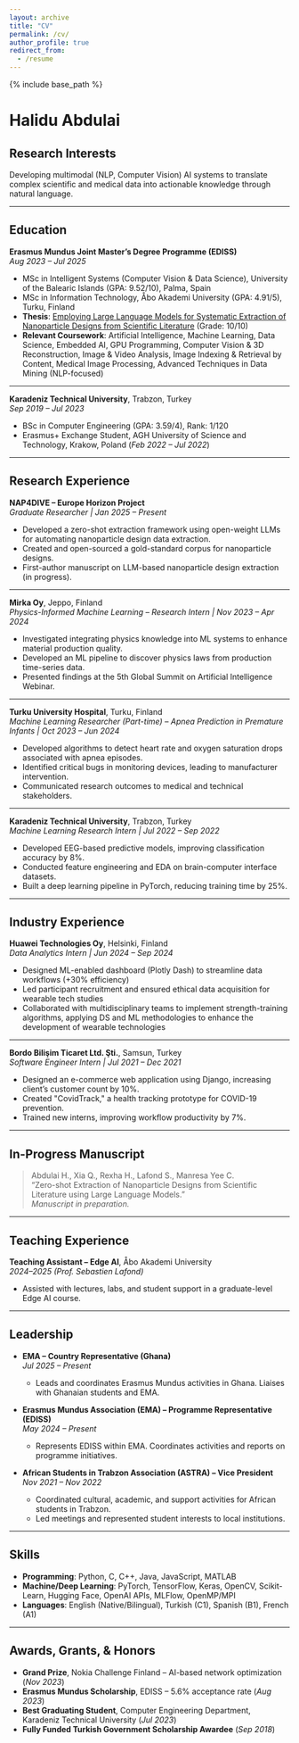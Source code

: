 ```yaml
---
layout: archive
title: "CV"
permalink: /cv/
author_profile: true
redirect_from:
  - /resume
---
```


{% include base_path %}



# Halidu Abdulai


## Research Interests

Developing multimodal (NLP, Computer Vision) AI systems to translate complex scientific and medical data into actionable knowledge through natural language.

---

## Education

**Erasmus Mundus Joint Master’s Degree Programme (EDISS)**  
_Aug 2023 – Jul 2025_  
- MSc in Intelligent Systems (Computer Vision & Data Science), University of the Balearic Islands (GPA: 9.52/10), Palma, Spain  
- MSc in Information Technology, Åbo Akademi University (GPA: 4.91/5), Turku, Finland  
- **Thesis**: [Employing Large Language Models for Systematic Extraction of Nanoparticle Designs from Scientific Literature](https://www.doria.fi/handle/10024/192924) (Grade: 10/10)  
- **Relevant Coursework**: Artificial Intelligence, Machine Learning, Data Science, Embedded AI, GPU Programming, Computer Vision & 3D Reconstruction, Image & Video Analysis, Image Indexing & Retrieval by Content, Medical Image Processing, Advanced Techniques in Data Mining (NLP-focused)

---

**Karadeniz Technical University**, Trabzon, Turkey  
_Sep 2019 – Jul 2023_  
- BSc in Computer Engineering (GPA: 3.59/4), Rank: 1/120  
- Erasmus+ Exchange Student, AGH University of Science and Technology, Krakow, Poland (_Feb 2022 – Jul 2022_)

---

## Research Experience

**NAP4DIVE – Europe Horizon Project**  
_Graduate Researcher | Jan 2025 – Present_  
- Developed a zero-shot extraction framework using open-weight LLMs for automating nanoparticle design data extraction.  
- Created and open-sourced a gold-standard corpus for nanoparticle designs.  
- First-author manuscript on LLM-based nanoparticle design extraction (in progress).

---

**Mirka Oy**, Jeppo, Finland  
_Physics-Informed Machine Learning – Research Intern | Nov 2023 – Apr 2024_  
- Investigated integrating physics knowledge into ML systems to enhance material production quality.  
- Developed an ML pipeline to discover physics laws from production time-series data.  
- Presented findings at the 5th Global Summit on Artificial Intelligence Webinar.

---

**Turku University Hospital**, Turku, Finland  
_Machine Learning Researcher (Part-time) – Apnea Prediction in Premature Infants | Oct 2023 – Jun 2024_  
- Developed algorithms to detect heart rate and oxygen saturation drops associated with apnea episodes.  
- Identified critical bugs in monitoring devices, leading to manufacturer intervention.  
- Communicated research outcomes to medical and technical stakeholders.

---

**Karadeniz Technical University**, Trabzon, Turkey  
_Machine Learning Research Intern | Jul 2022 – Sep 2022_  
- Developed EEG-based predictive models, improving classification accuracy by 8%.  
- Conducted feature engineering and EDA on brain-computer interface datasets.  
- Built a deep learning pipeline in PyTorch, reducing training time by 25%.

---

## Industry Experience

**Huawei Technologies Oy**, Helsinki, Finland  
_Data Analytics Intern | Jun 2024 – Sep 2024_  
- Designed ML-enabled dashboard (Plotly Dash) to streamline data workflows (+30% efficiency)
- Led participant recruitment and ensured ethical data acquisition for wearable tech studies
- Collaborated with multidisciplinary teams to implement strength-training algorithms, applying DS and ML methodologies to enhance the development of wearable technologies


---

**Bordo Bilişim Ticaret Ltd. Şti.**, Samsun, Turkey  
_Software Engineer Intern | Jul 2021 – Dec 2021_  
- Designed an e-commerce web application using Django, increasing client’s customer count by 10%.  
- Created "CovidTrack," a health tracking prototype for COVID-19 prevention.  
- Trained new interns, improving workflow productivity by 7%.

---

## In-Progress Manuscript

> Abdulai H., Xia Q., Rexha H., Lafond S., Manresa Yee C.  
> “Zero-shot Extraction of Nanoparticle Designs from Scientific Literature using Large Language Models.”  
> _Manuscript in preparation._

---

## Teaching Experience

**Teaching Assistant – Edge AI**, Åbo Akademi University  
_2024–2025 (Prof. Sebastien Lafond)_  
- Assisted with lectures, labs, and student support in a graduate-level Edge AI course.

---

## Leadership

- **EMA – Country Representative (Ghana)**  
  _Jul 2025 – Present_  
  - Leads and coordinates Erasmus Mundus activities in Ghana. Liaises with Ghanaian students and EMA.

- **Erasmus Mundus Association (EMA) – Programme Representative (EDISS)**  
  _May 2024 – Present_  
  - Represents EDISS within EMA. Coordinates activities and reports on programme initiatives.

- **African Students in Trabzon Association (ASTRA) – Vice President**  
  _Nov 2021 – Nov 2022_  
  - Coordinated cultural, academic, and support activities for African students in Trabzon.  
  - Led meetings and represented student interests to local institutions.

---

## Skills

- **Programming**: Python, C, C++, Java, JavaScript, MATLAB  
- **Machine/Deep Learning**: PyTorch, TensorFlow, Keras, OpenCV, Scikit-Learn, Hugging Face, OpenAI APIs, MLFlow, OpenMP/MPI   
- **Languages**: English (Native/Bilingual), Turkish (C1), Spanish (B1), French (A1)

---

## Awards, Grants, & Honors

- **Grand Prize**, Nokia Challenge Finland – AI-based network optimization (_Nov 2023_)  
- **Erasmus Mundus Scholarship**, EDISS – 5.6% acceptance rate (_Aug 2023_)  
- **Best Graduating Student**, Computer Engineering Department, Karadeniz Technical University (_Jul 2023_)  
- **Fully Funded Turkish Government Scholarship Awardee** (_Sep 2018_)

